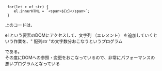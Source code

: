 

```
 for(let c of str) {
    el.innerHTML = `<span>${c}</span>`;
 }
 ```

上のコードは、  

  el という要素のDOMにアクセスして、文字列 （エレメント） を追加していくという作業を、" 配列str "の文字数分おこなうというプログラム  

である。  
その度にDOMへの参照・変更をおこなっているので、非常にパフォーマンスの悪いプログラムとなっている



